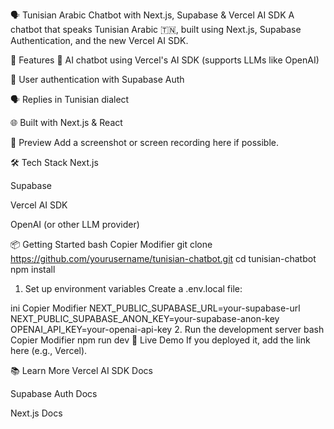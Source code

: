 🗣️ Tunisian Arabic Chatbot with Next.js, Supabase & Vercel AI SDK
A chatbot that speaks Tunisian Arabic 🇹🇳, built using Next.js, Supabase Authentication, and the new Vercel AI SDK.

🚀 Features
🧠 AI chatbot using Vercel's AI SDK (supports LLMs like OpenAI)

🔐 User authentication with Supabase Auth

🗣️ Replies in Tunisian dialect

🌐 Built with Next.js & React

📸 Preview
Add a screenshot or screen recording here if possible.

🛠️ Tech Stack
Next.js

Supabase

Vercel AI SDK

OpenAI (or other LLM provider)

📦 Getting Started
bash
Copier
Modifier
git clone https://github.com/yourusername/tunisian-chatbot.git
cd tunisian-chatbot
npm install
1. Set up environment variables
Create a .env.local file:

ini
Copier
Modifier
NEXT_PUBLIC_SUPABASE_URL=your-supabase-url
NEXT_PUBLIC_SUPABASE_ANON_KEY=your-supabase-anon-key
OPENAI_API_KEY=your-openai-api-key
2. Run the development server
bash
Copier
Modifier
npm run dev
👀 Live Demo
If you deployed it, add the link here (e.g., Vercel).

📚 Learn More
Vercel AI SDK Docs

Supabase Auth Docs

Next.js Docs

